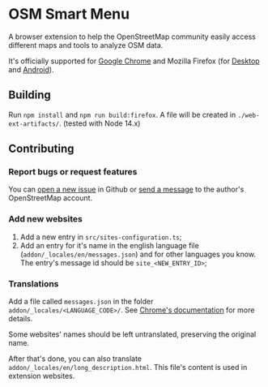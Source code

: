 # OSM Smart Menu
A browser extension to help the OpenStreetMap community easily access different maps and tools to analyze OSM data.

It's officially supported for [Google Chrome](https://chrome.google.com/webstore/detail/osm-smart-menu/icipmdhgbkejfideagkhdebiaeohfijk) and Mozilla Firefox (for [Desktop](https://addons.mozilla.org/firefox/addon/osm-smart-menu/) and [Android](https://addons.mozilla.org/android/addon/osm-smart-menu/)).


## Building
Run `npm install` and `npm run build:firefox`.
A file will be created in `./web-ext-artifacts/`.
(tested with Node 14.x)

## Contributing

### Report bugs or request features
You can [open a new issue](https://github.com/jgpacker/osm-smart-menu/issues/new)  in Github or [send a message](https://www.openstreetmap.org/message/new/jgpacker) to the author's OpenStreetMap account.

### Add new websites
1. Add a new entry in `src/sites-configuration.ts`;
2. Add an entry for it's name in the english language file (`addon/_locales/en/messages.json`) and for other languages you know. The entry's message id should be `site_<NEW_ENTRY_ID>`;

### Translations
Add a file called `messages.json` in the folder `addon/_locales/<LANGUAGE_CODE>/`.
See [Chrome's documentation](https://developer.chrome.com/extensions/i18n#overview-locales) for more details.

Some websites' names should be left untranslated, preserving the original name.

After that's done, you can also translate `addon/_locales/en/long_description.html`. This file's content is used in extension websites.
